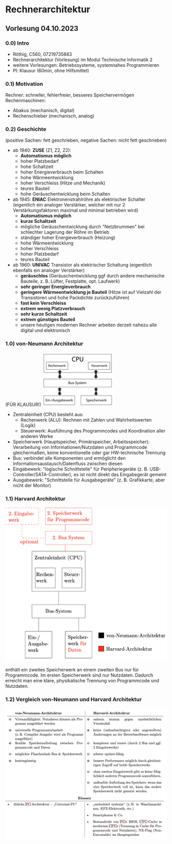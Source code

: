# Rechnerarchitektur

## Vorlesung 04.10.2023

### 0.0)  Intro

- Röthig, C560, 07219735883
- Rechnerarchitektur (Vorlesung) im Modul Technische Informatik 2
- weitere Vorlesungen: Betriebssysteme, systemnahes Programmieren
- Pl: Klausur (60min, ohne Hilfsmittel)

### 0.1) Motivation

Rechner: schneller, fehlerfreier, besseres Speichervermögen
Rechenmaschinen:

- Abakus (mechanisch, digital)
- Rechenschieber (mechanisch, analog)

### 0.2) Geschichte

(positive Sachen: fett geschrieben, negative Sachen: nicht fett geschrieben)

- ab 1940: **ZUSE** (Z1, Z2, Z2):
    + **Automatismus möglich**
    + hoher Platzbedarf
    + hohe Schaltzeit
    + hoher Energieverbrauch beim Schalten
    + hohe Wärmeentwicklung
    + hoher Verschleiss (Hitze und Mechanik)
    + teures Bauteil
    + hohe Geräuschentwicklung beim Schalten
- ab 1945: **ENIAC** Elektronenstrahlröhre als elektrischer Schalter (eigentlich ein analoger Verstärker, welcher mit
  nur 2 Verstärkungsfaktoren maximal und minimal betrieben wird)
    + **Automatismus möglich**
    + **kurze Schaltzeit**
    + mögliche Geräuschentwicklung durch "Netzbrummen" bei schlechter Lagerung der Röhre im Betrieb
    + ständiger hoher Energieverbrauch (Heizung)
    + hohe Wärmeentwicklung
    + hoher Verschleiss
    + hoher Platzbedarf
    + teures Bauteil
- ab 1960: **UNIVAC** Transistor als elektrischer Schaltung (eigentlich ebenfalls ein analoger Verstärker)
    + **geräuschlos** (Geräuschentwicklung ggf durch andere mechanische Bauteile, z. B. Lüfter, Festplatte, opt.
      Laufwerk)
    + **sehr geringer Energieverbrauch**
    + **geringere Wärmeentwicklung je Bauteil** (Hitze ist auf Vielzahl der Transistoren und hohe Packdichte
      zurückzuführen)
    + **fast kein Verschleiss**
    + **extrem wenig Platzverbrauch**
    + **sehr kurze Schaltzeit**
    + **extrem günstiges Bauteil**
    + unsere heutigen modernen Rechner arbeiten derzeit nahezu alle digital und elektronisch

### 1.0) von-Neumann Architektur

(FÜR KLAUSUR!)
<img alt="von Neumann Architektur Grafik" src="bilder/vonNeumann.png" title="Grafik"/>

- Zentraleinheit (CPU) besteht aus:
    + Rechenwerk (ALU): Rechnen mit Zahlen und Wahrheitswerten (Logik)
    + Steuerwerk: Ausführung des Programmcodes und Koordination aller anderen Werke
- Speicherwerk (Hauptspeicher, Primärspeicher, Arbeitsspeicher): Verarbeitung von Informationen/Nutzdaten und
  Programmcode gleichermaßen, keine konventionelle oder gar HW-technische Trennung
- Bus: verbindet alle Komponenten und ermöglicht den Informationsaustausch/Datenfluss zwischen diesen
- Eingabewerk: "logische Schnittstelle" für Peripheriegeräte (z. B. USB-Controller/SATA-Controller), es ist nicht direkt
  das Eingabegerät gemeint
- Ausgabewerk: "Schnittstelle für Ausgabegeräte" (z. B. Grafikkarte, aber nicht der Monitor)

### 1.1) Harvard Architektur

<img alt="Harvard Architektur im Vergleich zu von-Neumann Grafik" src="bilder/harvardVsNeumann.png" title="Grafik"/>

enthält ein zweites Speicherwerk an einem zweiten Bus nur für Programmcode. Im ersten Speicherwerk sind nur Nutzdaten.
Dadurch erreicht man eine klare, physikalische Trennung von Programmcode und Nutzdaten.

### 1.2) Vergleich von-Neumann und Harvard Architektur

<img src="bilder/vergleichHarvardNeumann.png" alt="Vergleich von-Neumann und Harvard Architektur">